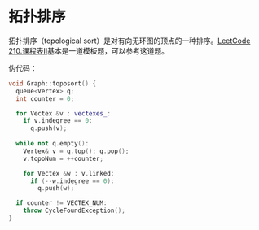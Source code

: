 # 拓扑排序

拓扑排序（topological sort）是对有向无环图的顶点的一种排序。[LeetCode 210.课程表II](https://engineers.cool/#/pages/LeetCode/LeetCode/210)基本是一道模板题，可以参考这道题。


伪代码：
```cpp
void Graph::toposort() {
  queue<Vertex> q;
  int counter = 0;

  for Vectex &v : vectexes_:
    if v.indegree == 0:
      q.push(v);
    
  while not q.empty():
    Vertex& v = q.top(); q.pop();
    v.topoNum = ++counter;

    for Vectex &w : v.linked:
      if (--w.indegree == 0):
        q.push(w);

  if counter != VECTEX_NUM:
    throw CycleFoundException();
}
```